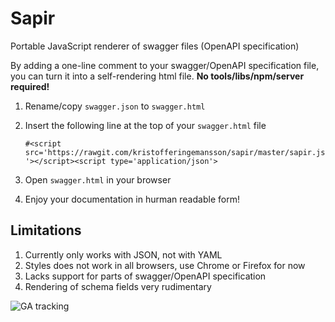 # Sapir
Portable JavaScript renderer of swagger files (OpenAPI specification)

By adding a one-line comment to your swagger/OpenAPI specification file, you can turn it into a self-rendering html file.
**No tools/libs/npm/server required!**

1. Rename/copy `swagger.json` to `swagger.html`
2. Insert the following line at the top of your `swagger.html` file

   ```#<script src='https://rawgit.com/kristofferingemansson/sapir/master/sapir.js'></script><script type='application/json'>```
3. Open `swagger.html` in your browser
4. Enjoy your documentation in hurman readable form!

## Limitations
1. Currently only works with JSON, not with YAML
2. Styles does not work in all browsers, use Chrome or Firefox for now
3. Lacks support for parts of swagger/OpenAPI specification
4. Rendering of schema fields very rudimentary

![GA tracking](https://www.google-analytics.com/collect?v=1&tid=UA-4881464-7&dp=/)

